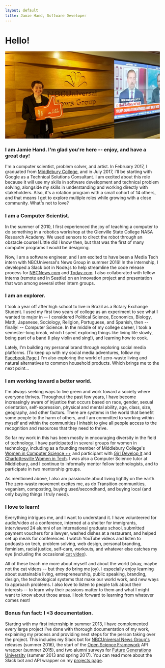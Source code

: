 ```yaml
---
layout: default
title: Jamie Hand, Software Developer
---
```


# Hello!

![A picture of me in front of a TV and a NBCUniversal News Group sign, smiling and holding a foam "thumbs up" on my hand.](/img/photos/large/nbcu_newsgroup.jpg)

### I am Jamie Hand. I'm glad you're here -- enjoy, and have a great day!

I'm a computer scientist, problem solver, and artist. In February 2017, I graduated from 
[Middlebury College](http://www.middlebury.edu), and in July 2017, I'll be starting with
Google as a Technical Solutions Consultant. I am excited about this role because it 
will use my skills in software development and technical problem solving, alongside my 
skills in understanding and working directly with stakeholders. Also, it's a rotation
program with a small cohort of 14 others, and that means I get to explore multiple 
roles while growing with a close community. What's not to love?

### I am a Computer Scientist.

In the summer of 2010, I first experienced the joy of teaching a computer to do
something in a robotics workshop at the Glenville State College NASA
Research Academy. We used sensors to direct the robot through an obstacle
course! Little did I know then, but that was the first of many computer
programs I would be designing.

Now, I am a software engineer, and
I am excited to have been a Media Tech intern with NBCUniversal's News Group 
in summer 2016! In the internship, I developed a Slack bot in Node.js to help streamline
the code release process for [NBCNews.com](http://www.nbcnews.com/) and
[Today.com](http://www.today.com/). I also collaborated
with fellow interns (remote and in Seattle) on an innovation project and
presentation that won among several other intern groups.

### I am an explorer.

I took a year off after high school to live in Brazil as a Rotary Exchange
Student. I used my first two years of college as an experiment to see what I
wanted to major in -- I considered Political Science, Economics, Biology, Math,
Japanese, Sociology, Religion, Portuguese, and Spanish, then -- finally! -- Computer Science.
In the middle of my college career, I took a semester-long break, 
which I spent exploring things like living life slowly, being
part of a band (I play violin and sing!), and learning how to cook. 

Lately, I'm building my personal brand through exploring social 
media platforms. (To keep up with my social media adventures, follow my
[Facebook Page](https://www.facebook.com/jamiechand4/).)
I'm also exploring the world of zero-waste living and natural
alternatives to common household products. Which brings me to the next point...

### I am working toward a better world.

I'm always seeking ways to live green and work toward a society where everyone thrives.
Throughout the past few years, I have become increasingly aware of injustice
that occurs based on race, gender, sexual orientation,
self-expression, physical and mental ability, age, class, size,
geography, and other 
factors. There are systems in the world that benefit some people to the
harm of others, and I am committed to working within myself and within the
communities I inhabit to give all people access to the recognition and
resources that they need to thrive.

So far my work in this has been mostly in encouraging diversity
in the field of technology. I have participated in several groups for women
in technology, including as a founding member of Middlebury College's
[Women in Computer Science ++](http://middleburywics.weebly.com/) and
participant with [Girl Develop It](http://www.meetup.com/Girl-Develop-It-CentralVA/)
and [Charlottesville Women in Tech](http://www.charlottesvillewomenintech.com/).
I was also a Computer Science tutor at Middlebury, and I continue to informally mentor 
fellow technologists, and to participate in two mentorship groups.

As mentioned above, I also am passionate about living lightly on the earth. 
The zero-waste movement excites me, as do Transition communities, veganism, 
composting, buying used/secondhand, and buying local (and only buying things I truly need).

### I love to learn!

Everything intrigues me, and I want to understand it. I have volunteered
for audio/video at a conference, interned at a shelter for immigrants,
interviewed 24 alumni of an international graduate school, submitted
payment vouchers for a lawyer, washed dishes at a
restaurant, and helped set up meals for conferences.
I watch YouTube videos and listen to podcasts
on tech, problem solving, web design, personal branding, feminism,
racial justice, self-care, workouts, and whatever else catches my eye
(including the occasional [cat video](https://youtu.be/gp-zQ7gQYV0)).

All of these teach
me more about myself and about the world (okay, maybe not the cat videos -- but they
do bring me joy). I especially enjoy learning about sustainable living, entrepreneurship,
public speaking, branding, design, the technological systems that make our world work, and
new ways to approach problems. I also love to listen to people talk about
their interests -- to learn why their passions matter to them and
what I might want to know about those areas.
I look forward to learning from whatever comes next!

### Bonus fun fact: I \<3 documentation. 

Starting with my first internship in summer 2013, I have complemented every large project I've done with thorough documentation of my work, explaining my process and providing next steps for the person taking over the project. This includes my Slack bot for [NBCUniversal News Group's](http://www.nbcnews.com/) releases (summer 2016), the start of the [Open Science Framework](https://osf.io/) API wrapper (summer 2015), and two alumni surveys for [Future Generations University](http://learn.future.edu/) (summer 2013 and spring 2017). You can read more about the Slack bot and API wrapper on my [projects page](/projects/).
